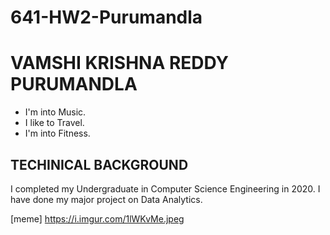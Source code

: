 # 641-HW2-Purumandla

# **VAMSHI KRISHNA REDDY PURUMANDLA** #
* I'm into Music.
* I like to Travel.
* I'm into Fitness.

## **TECHINICAL BACKGROUND**
I completed my Undergraduate in Computer Science Engineering in 2020. I have done my major project on Data Analytics.

[meme] https://i.imgur.com/1lWKvMe.jpeg
